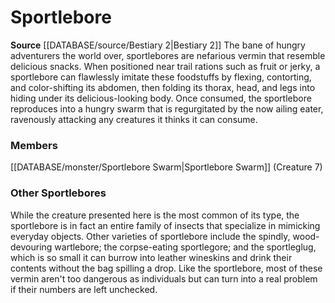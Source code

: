 ﻿---
creature_family: Sportlebore
id: '153'
name: Sportlebore
rarity: Common
source: '[[DATABASE/source/Bestiary 2|Bestiary 2]]'
type: Creature Family

---
# Sportlebore

**Source** [[DATABASE/source/Bestiary 2|Bestiary 2]] 
The bane of hungry adventurers the world over, sportlebores are nefarious vermin that resemble delicious snacks. When positioned near trail rations such as fruit or jerky, a sportlebore can flawlessly imitate these foodstuffs by flexing, contorting, and color-shifting its abdomen, then folding its thorax, head, and legs into hiding under its delicious-looking body. Once consumed, the sportlebore reproduces into a hungry swarm that is regurgitated by the now ailing eater, ravenously attacking any creatures it thinks it can consume.

### Members

[[DATABASE/monster/Sportlebore Swarm|Sportlebore Swarm]] (Creature 7)

###  Other Sportlebores

While the creature presented here is the most common of its type, the sportlebore is in fact an entire family of insects that specialize in mimicking everyday objects. Other varieties of sportlebore include the spindly, wood-devouring wartlebore; the corpse-eating sportlegore; and the sportleglug, which is so small it can burrow into leather wineskins and drink their contents without the bag spilling a drop. Like the sportlebore, most of these vermin aren't too dangerous as individuals but can turn into a real problem if their numbers are left unchecked.
